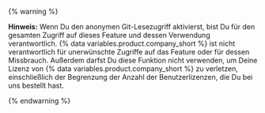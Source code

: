 {% warning %}

**Hinweis:** Wenn Du den anonymen Git-Lesezugriff aktivierst, bist Du für den gesamten Zugriff auf dieses Feature und dessen Verwendung verantwortlich. {% data variables.product.company_short %} ist nicht verantwortlich für unerwünschte Zugriffe auf das Feature oder für dessen Missbrauch. Außerdem darfst Du diese Funktion nicht verwenden, um Deine Lizenz von {% data variables.product.company_short %} zu verletzen, einschließlich der Begrenzung der Anzahl der Benutzerlizenzen, die Du bei uns bestellt hast.

{% endwarning %}
